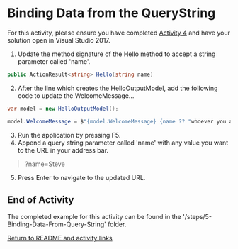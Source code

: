 # Binding Data from the QueryString

For this activity, please ensure you have completed [Activity 4](4-ReturningJsonData.md) and have your solution open in Visual Studio 2017.

1. Update the method signature of the Hello method to accept a string parameter called 'name'.

``` csharp
public ActionResult<string> Hello(string name)
```

2. After the line which creates the HelloOutputModel, add the following code to update the WelcomeMessage...

``` csharp
var model = new HelloOutputModel();

model.WelcomeMessage = $"{model.WelcomeMessage} {name ?? "whoever you are!"}";
```

3. Run the application by pressing F5.
4. Append a query string parameter called 'name' with any value you want to the URL in your address bar.

> ?name=Steve

5. Press Enter to navigate to the updated URL.

## End of Activity

The completed example for this activity can be found in the '/steps/5-Binding-Data-From-Query-String' folder.

[Return to README and activity links](../README.md)